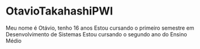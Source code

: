 # OtavioTakahashiPWI

Meu nome é Otávio, tenho 16 anos
Estou cursando o primeiro semestre em Desenvolvimento de Sistemas
Estou cursando o segundo ano do Ensino Médio
